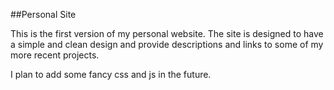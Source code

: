 ##Personal Site

This is the first version of my personal website.
The site is designed to have a simple and clean design and provide descriptions and links to some of my more recent projects.

I plan to add some fancy css and js in the future.
